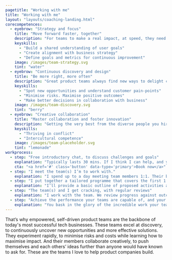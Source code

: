 ```yaml
---
pagetitle: "Working with me"
title: "Working with me"
layout: "layouts/coaching-landing.html"
corecompetences:
  - eyebrow: "Strategy and focus"
    title: "Move forward faster, together"
    description: "For teams to make a real impact, at speed, they need autonomy to make decisions, a clear mission, and the tools to measure their progress. Building this foundation is crucial for alignment and collaboration between leadership and teams. So that’s where we’ll start."
    keyskills:
      - "Build a shared understanding of user goals"
      - "Create alignment with business strategy"
      - "Define goals and metrics for continuous improvement"
    image: /images/team-strategy.svg
    tint: "water"
  - eyebrow: "Continuous discovery and design"
    title: "Be more right, more often"
    description: "Great product teams always find new ways to delight customers, minimise the cost of inevitable missteps and maximise the chance of successful business outcomes. To do this they must be rapidly, and continuously, learning and sharing their findings."
    keyskills:
      - "Spot new opportunities and understand customer pain-points"
      - "Minimise risks. Maximise positive outcomes"
      - "Make better decisions in collaboration with business"
    image: /images/team-discovery.svg
    tint: "berry"
  - eyebrow: "Creative collaboration"
    title: "Master collaboration and foster innovation"
    description: "Getting the very best from the diverse people you hire is key to high performance. We are hardwired for harmonious cooperation, not creative collaboration. The former is easier to manage, but it’s the latter that drives innovative thinking, breakthrough ideas and fulfilled team members."
    keyskills:
      - "Thriving in conflict"
      - "Intercultural competence"
    image: /images/team-placeholder.svg
    tint: "lemonade"
workprocess:
  - step: "Free introductory chat, to discuss challenges and goals"
    explanation: "Typically lasts 30 mins. If I think I can help, and you like what you hear... we move on."
    cta: "<a href='#' class='button' data-type='primary'>Book now</a>"
  - step: "I meet the team(s) I’m to work with."
    explanation: "I spend up to a day meeting team members 1:1. Their buy in is essential and it helps me understand how I can best help."
  - step: "I put together a tailored programme that covers the first 1 - 3 months"
    explanation: "I’ll provide a basic outline of proposed activities and outcomes. If you and the team agree - we sign contracts."
  - step: "The team(s) and I get cracking, with regular reviews"
    explanation: "I work with the team. We review progress against outcomes fortnightly. A rolling monthly contract means you’re in control."
  - step: "Achieve the performance your teams are capable of, and your business needs"
    explanation: "You bask in the glory of the incredible work your teams are doing :)"
---
```


That’s why empowered, self-driven product teams are the backbone of today's most successful tech businesses.
These teams excel at discovery, to continuously uncover new opportunities and more effective solutions. They experiment rapidly, to minimise risks and costs while learning how to maximise impact. And their members collaborate creatively, to push themselves and each others’ ideas further than anyone would have known to ask for.
These are the teams I love to help product companies build.
